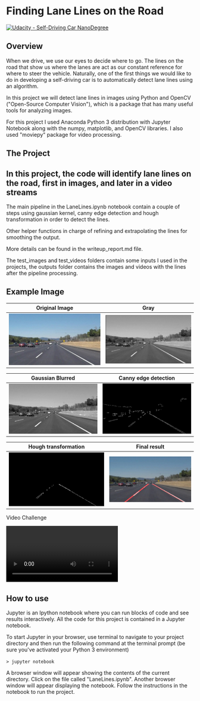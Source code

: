 # **Finding Lane Lines on the Road**
[![Udacity - Self-Driving Car NanoDegree](https://s3.amazonaws.com/udacity-sdc/github/shield-carnd.svg)](http://www.udacity.com/drive)

Overview
---

When we drive, we use our eyes to decide where to go.  The lines on the road that show us where the lanes are act as our constant reference for where to steer the vehicle.  Naturally, one of the first things we would like to do in developing a self-driving car is to automatically detect lane lines using an algorithm.

In this project we will detect lane lines in images using Python and OpenCV ("Open-Source Computer Vision"), which is a package that has many useful tools for analyzing images.  

For this project I used Anaconda Python 3 distribution with Jupyter Notebook along with the numpy, matplotlib, and OpenCV libraries. I also used "moviepy" package for video processing.


The Project
---

## In this project, the code will identify lane lines on the road, first in images, and later in a video streams ##

The main pipeline in the LaneLines.ipynb notebook contain a couple of steps using gaussian kernel, canny edge detection and hough transformation in order to detect the lines.

Other helper functions in charge of refining and extrapolating the lines for smoothing the output.

More details can be found in the writeup_report.md file.

The test_images and test_videos folders contain some inputs I used in the projects, the outputs folder contains the images and videos with the lines after the pipeline processing.

## Example Image

Original Image             |  Gray
:-------------------------:|:-------------------------:
![]( https://github.com/shmulik-willinger/lane_line_detection/blob/master/test_images_output/example/original.jpg?raw=true)  |  ![]( https://github.com/shmulik-willinger/lane_line_detection/blob/master/test_images_output/example/gray.jpg?raw=true)

Gaussian Blurred             |  Canny edge detection
:-------------------------:|:-------------------------:
![]( https://github.com/shmulik-willinger/lane_line_detection/blob/master/test_images_output/example/gaussian.jpg?raw=true)  |  ![]( https://github.com/shmulik-willinger/lane_line_detection/blob/master/test_images_output/example/canny.jpg?raw=true)


Hough transformation             |  Final result
:-------------------------:|:-------------------------:
![]( https://github.com/shmulik-willinger/lane_line_detection/blob/master/test_images_output/example/hough.jpg?raw=true)  |  ![]( https://github.com/shmulik-willinger/lane_line_detection/blob/master/test_images_output/example/final.jpg?raw=true)


Video Challenge

![](https://github.com/shmulik-willinger/lane_line_detection/blob/master/test_videos_output/challenge.mp4)


How to use
---

Jupyter is an Ipython notebook where you can run blocks of code and see results interactively. All the code for this project is contained in a Jupyter notebook.

To start Jupyter in your browser, use terminal to navigate to your project directory and then run the following command at the terminal prompt (be sure you've activated your Python 3 environment)

`> jupyter notebook`

A browser window will appear showing the contents of the current directory.  Click on the file called "LaneLines.ipynb".  Another browser window will appear displaying the notebook.  Follow the instructions in the notebook to run the project.  

